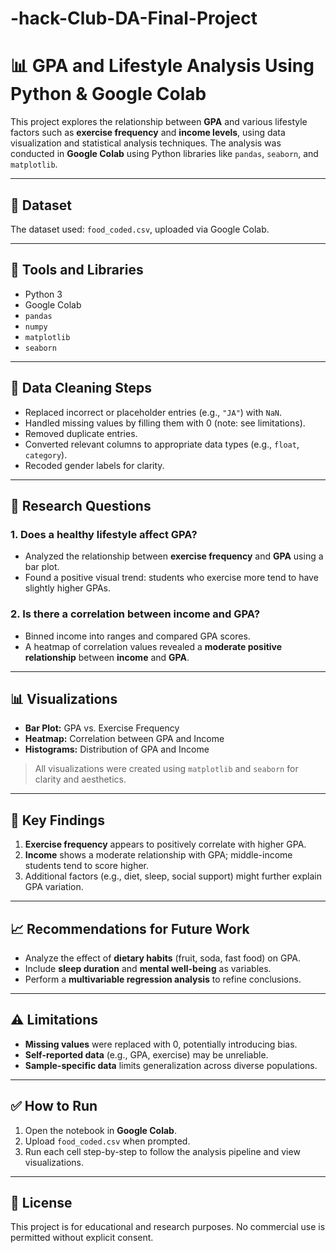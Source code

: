 # -hack-Club-DA-Final-Project

# 📊 GPA and Lifestyle Analysis Using Python & Google Colab

This project explores the relationship between **GPA** and various lifestyle factors such as **exercise frequency** and **income levels**, using data visualization and statistical analysis techniques. The analysis was conducted in **Google Colab** using Python libraries like `pandas`, `seaborn`, and `matplotlib`.

---

## 📁 Dataset

The dataset used: `food_coded.csv`, uploaded via Google Colab.

---

## 🔧 Tools and Libraries

* Python 3
* Google Colab
* `pandas`
* `numpy`
* `matplotlib`
* `seaborn`

---

## 🧹 Data Cleaning Steps

* Replaced incorrect or placeholder entries (e.g., `"JA"`) with `NaN`.
* Handled missing values by filling them with 0 (note: see limitations).
* Removed duplicate entries.
* Converted relevant columns to appropriate data types (e.g., `float`, `category`).
* Recoded gender labels for clarity.

---

## 🔬 Research Questions

### 1. **Does a healthy lifestyle affect GPA?**

* Analyzed the relationship between **exercise frequency** and **GPA** using a bar plot.
* Found a positive visual trend: students who exercise more tend to have slightly higher GPAs.

### 2. **Is there a correlation between income and GPA?**

* Binned income into ranges and compared GPA scores.
* A heatmap of correlation values revealed a **moderate positive relationship** between **income** and **GPA**.

---

## 📊 Visualizations

* **Bar Plot:** GPA vs. Exercise Frequency
* **Heatmap:** Correlation between GPA and Income
* **Histograms:** Distribution of GPA and Income

> All visualizations were created using `matplotlib` and `seaborn` for clarity and aesthetics.

---

## 📌 Key Findings

1. **Exercise frequency** appears to positively correlate with higher GPA.
2. **Income** shows a moderate relationship with GPA; middle-income students tend to score higher.
3. Additional factors (e.g., diet, sleep, social support) might further explain GPA variation.

---

## 📈 Recommendations for Future Work

* Analyze the effect of **dietary habits** (fruit, soda, fast food) on GPA.
* Include **sleep duration** and **mental well-being** as variables.
* Perform a **multivariable regression analysis** to refine conclusions.

---

## ⚠️ Limitations

* **Missing values** were replaced with 0, potentially introducing bias.
* **Self-reported data** (e.g., GPA, exercise) may be unreliable.
* **Sample-specific data** limits generalization across diverse populations.

---

## ✅ How to Run

1. Open the notebook in **Google Colab**.
2. Upload `food_coded.csv` when prompted.
3. Run each cell step-by-step to follow the analysis pipeline and view visualizations.

---

## 📜 License

This project is for educational and research purposes. No commercial use is permitted without explicit consent.
